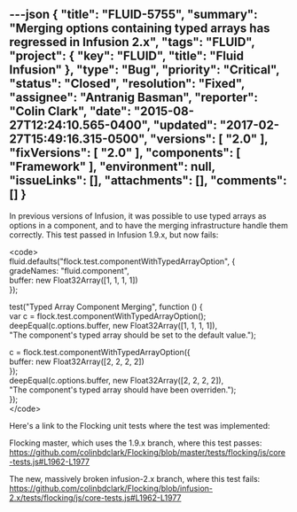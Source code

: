 ---json
{
  "title": "FLUID-5755",
  "summary": "Merging options containing typed arrays has regressed in Infusion 2.x",
  "tags": "FLUID",
  "project": {
    "key": "FLUID",
    "title": "Fluid Infusion"
  },
  "type": "Bug",
  "priority": "Critical",
  "status": "Closed",
  "resolution": "Fixed",
  "assignee": "Antranig Basman",
  "reporter": "Colin Clark",
  "date": "2015-08-27T12:24:10.565-0400",
  "updated": "2017-02-27T15:49:16.315-0500",
  "versions": [
    "2.0"
  ],
  "fixVersions": [
    "2.0"
  ],
  "components": [
    "Framework"
  ],
  "environment": null,
  "issueLinks": [],
  "attachments": [],
  "comments": []
}
---
In previous versions of Infusion, it was possible to use typed arrays as options in a component, and to have the merging infrastructure handle them correctly. This test passed in Infusion 1.9.x, but now fails:

\<code>\
fluid.defaults("flock.test.componentWithTypedArrayOption", {\
gradeNames: "fluid.component",\
buffer: new Float32Array(\[1, 1, 1, 1])\
});

test("Typed Array Component Merging", function () {\
var c = flock.test.componentWithTypedArrayOption();\
deepEqual(c.options.buffer, new Float32Array(\[1, 1, 1, 1]),\
"The component's typed array should be set to the default value.");

c = flock.test.componentWithTypedArrayOption({\
buffer: new Float32Array(\[2, 2, 2, 2])\
});\
deepEqual(c.options.buffer, new Float32Array(\[2, 2, 2, 2]),\
"The component's typed array should have been overriden.");\
});\
\</code>

Here's a link to the Flocking unit tests where the test was implemented:

Flocking master, which uses the 1.9.x branch, where this test passes: <https://github.com/colinbdclark/Flocking/blob/master/tests/flocking/js/core-tests.js#L1962-L1977>

The new, massively broken infusion-2.x branch, where this test fails:\
<https://github.com/colinbdclark/Flocking/blob/infusion-2.x/tests/flocking/js/core-tests.js#L1962-L1977>

        
